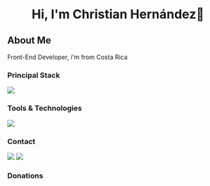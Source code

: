 ### 
<h1 align="center">Hi, I'm Christian Hernández👋</h1>

<h2>About Me</h2>
<p>Front-End Developer, i'm from Costa Rica</p>

<h3>Principal Stack</h3> 
<p>
    <img src="https://skillicons.dev/icons?i=html,css,js" />
</p>

<h3>Tools & Technologies</h3>
<p>
    <img src="https://skillicons.dev/icons?i=vscode,git,github,netlify" />
</p>

<h3>Contact</h3>
<p>
  <a href="https://www.linkedin.com/in/christ1anh/"><img src="https://skillicons.dev/icons?i=linkedin" /></a>
  <a href="#"><img src="https://skillicons.dev/icons?i=twitter" /></a>
</p>

<h3>Donations</h3>

<p>
    <a href="https://www.paypal.com/paypalme/christianhdz02"<img src="https://cdn.icon-icons.com/icons2/1195/PNG/512/1490889684-paypal_82515.png"></a>
</p>
